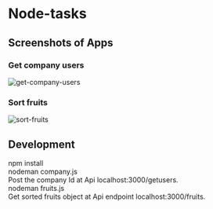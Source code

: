 # Node-tasks
## Screenshots of Apps
### Get company users
![get-company-users](https://github.com/varunks3/Node-tasks/assets/109992181/2d56bd43-fd2f-4266-9148-289c00cdedf3)
### Sort fruits
![sort-fruits](https://github.com/varunks3/Node-tasks/assets/109992181/98409773-245c-408e-b708-046d80873e0b)
## Development
npm install\
nodeman company.js\
Post the company Id at Api localhost:3000/getusers.\
nodeman fruits.js\
Get sorted fruits object at Api endpoint localhost:3000/fruits.

